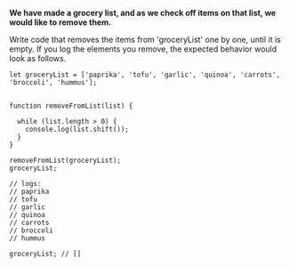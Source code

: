 **We have made a grocery list, and as we check off items on that list, we would like to remove them.**

Write code that removes the items from 'groceryList' one by one, until it is empty. If you log the elements you remove, the expected behavior would look as follows.

```
let groceryList = ['paprika', 'tofu', 'garlic', 'quinoa', 'carrots', 'broccoli', 'hummus'];


function removeFromList(list) {

  while (list.length > 0) {
    console.log(list.shift());
  }
}

removeFromList(groceryList);
groceryList;

// logs:
// paprika
// tofu
// garlic
// quinoa
// carrots
// broccoli
// hummus

groceryList; // []
```
